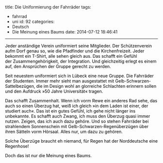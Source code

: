title: Die Uniformierung der Fahrräder
tags:
  - fahrrad
  - uni
id: 92
categories:
  - Deutsch
  - Die Meinung eines Baums
date: 2014-07-12 18:46:41
---

<span style="color: #000000;">Jeder anständige Verein uniformiert seine Mitglieder. Der Schützenverein aufm Dorf genau so, wie die Pfadfinder und die Kirchenfreizeit. Jeder bekommt ein T-Shirt, alle sehen gleich aus. Das schafft ein Gefühl der </span><span style="color: #000000;">Zusammengehörigkeit</span><span style="color: #000000;">, der Integration. Und gleichzeitig erlegt es einem auf, den Ansprüchen der Gruppe gerecht zu werden.</span>

<span style="color: #000000;">Seit neuestem uniformiert sich in Lübeck eine neue Gruppe. Die Fahrräder der Studenten. Immer mehr sieht man ausgestattet mit Gelb-Schwarzen-Sattelbezügen, die im Design wohl an glorreiche Schlachten erinnern sollen und den Aufdruck </span><span style="color: #000000;">»</span><span style="color: #000000;">50 Jahre Universität</span><span style="color: #000000;">«</span><span style="color: #000000;"> tragen.</span>

<span style="color: #000000;">Das s</span><span style="color: #000000;">chafft</span><span style="color: #000000;"> Zusammenhalt. Wenn ich vorm </span><span style="color: #000000;">Rewe</span><span style="color: #000000;"> ein anderes Rad sehe, das auch so einen Überzug hat, weiß ich gleich </span><span style="color: #000000;">»</span><span style="color: #000000;">in dem Laden ist einer, der studiert auch</span><span style="color: #000000;">«</span><span style="color: #000000;">. Das ist ein gutes </span><span style="color: #000000;">Gefühl</span><span style="color: #000000;">, ich gehe nicht länger ins unbekannte. </span><span style="color: #000000;">Es</span><span style="color: #000000;"> schafft auch Zwang, ich muss den Überzug quasi immer nutzen. Zeigen, das ich auch dazu gehöre. Und so stehen Fahrräder bei strahlendem Sonnenschein mit Gelb-Schwarzen-Regenüberzügen über ihren Sätteln vorm Hörsaal. Alles nur, um dazu zu gehören.</span>

<span style="color: #000000;">Solche Überzüge braucht eh niemand, für Regen hat der Norddeutsche eine Regenhose!</span>

<span style="color: #000000;">Doch das ist nur die Meinung eines Baums.</span>
